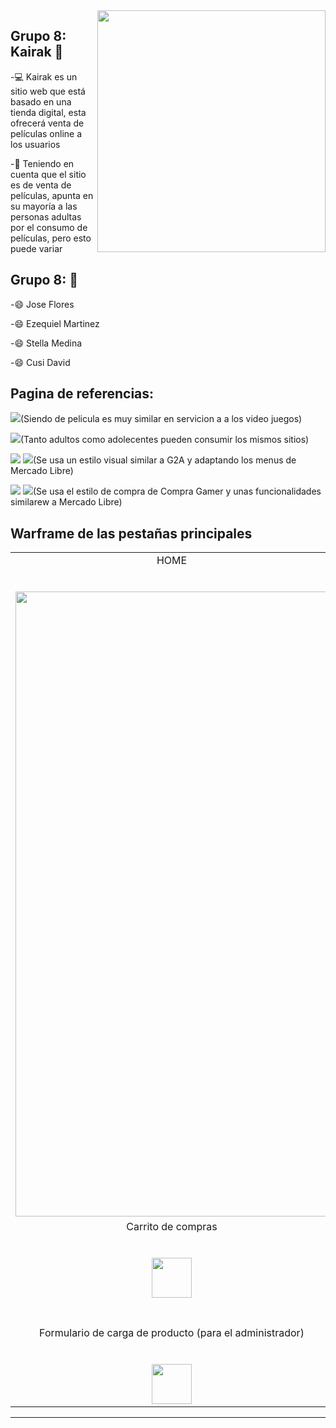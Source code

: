 <img align="right" width="365" height="387" src="https://i.ibb.co/6sDHGbb/kairak-logo.png">
                                                                                   
## Grupo 8: Kairak :wave:

-:computer: Kairak es un sitio web que está basado en una tienda digital, esta ofrecerá venta de películas online a los usuarios 

-:blue_book: Teniendo en cuenta que el sitio es de venta de películas, apunta en su mayoría a las personas adultas por el consumo de películas, pero esto puede variar 

## Grupo 8: :man:

-:smile: Jose Flores

-:smile: Ezequiel Martinez

-:smile: Stella Medina

-:smile: Cusi David

## Pagina de referencias:
[![](https://img.shields.io/badge/Por_los_productos_o_servicios_que_ofrecen-G2A-red)](https://www.g2a.com/)(Siendo de pelicula es muy similar en servicion a a los video juegos)

[![](https://img.shields.io/badge/Por_los_clientes_los_que_apuntan-G2A-red)](https://www.g2a.com/)(Tanto adultos como adolecentes pueden consumir los mismos sitios)

[![](https://img.shields.io/badge/Por_la_estética_que_presentan-Mercado_Libre-yellow)](https://www.mercadolibre.com.ar/gz/cart)
[![](https://img.shields.io/badge/Tambien-G2A-red)](https://www.g2a.com/)(Se usa un estilo visual similar a G2A y adaptando los menus de Mercado Libre)

[![](https://img.shields.io/badge/Por_las_funcionalidades_implementada-Compra_gramer-orange)](https://compragamer.com/index.php?seccion=3&cate=30&nro_max=40)
[![](https://img.shields.io/badge/Tambien-Mercado_Libre-yellow)](https://www.mercadolibre.com.ar/gz/cart)(Se usa el estilo de compra de Compra Gamer y unas funcionalidades similarew a Mercado Libre)

## Warframe de las pestañas principales
<table>
  <tbody>
    <tr valign="top">
      <td width="25%" align="center">
        <span>HOME</span><br><br><br>
        <img height="1000px" width="500px" src="https://i.ibb.co/y5Dzbhz/0001.jpg">
      </td>
      <td width="25%" align="center">
        <span>Detalle de producto</span><br><br><br>
        <img height="64px" src="https://i.ibb.co/hXNrfQs/0002.jpg">
      </td>
    </tr>
    <tr valign="top">
      <td width="25%" align="center">
      <span>Carrito de compras</span><br><br><br>
        <img height="64px" src="https://i.ibb.co/Sx47W1c/0003.jpg">
        </td>
      <td width="25%" align="center">
      <span>Formulario de registro</span><br><br><br>
        <img height="64px" src="https://i.ibb.co/Jj2t5fG/0004.jpg">
        </td>
    </tr>
    <tr valign="top">
      <td width="25%" align="center">
        <span>Formulario de carga de producto (para el administrador)</span><br><br><br>
        <img height="64px" src="https://i.ibb.co/qBmgqNx/0005.jpg">
      </td>
    </tr>
  </tbody>
</table>

---
